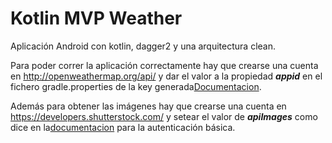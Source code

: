 # Kotlin MVP Weather
Aplicación Android con kotlin, dagger2 y una arquitectura clean.

Para poder correr la aplicación correctamente hay que crearse una cuenta en http://openweathermap.org/api/
y dar el valor a la propiedad _**appid**_ en el fichero gradle.properties de la key generada[Documentacion](http://openweathermap.org/appid).

Además para obtener las imágenes hay que crearse una cuenta en https://developers.shutterstock.com/ y setear el valor de _**apiImages**_ como dice en la[documentacion](https://developers.shutterstock.com/guides/getting-started) para la autenticación básica.   